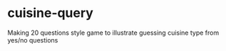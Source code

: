 # cuisine-query
Making 20 questions style game to illustrate guessing cuisine type from yes/no questions
